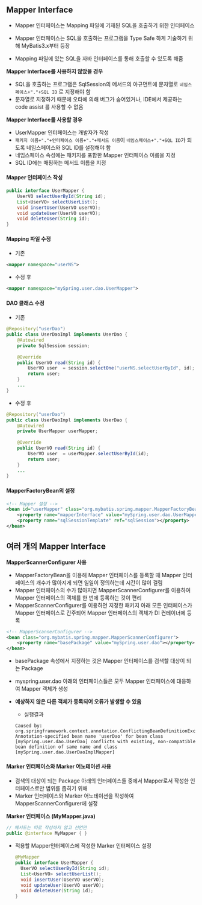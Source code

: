 ## Mapper Interface

- Mapper 인터페이스는 Mapping 파일에 기재된 SQL을 호출하기 위한 인터페이스

- Mapper 인터페이스는 SQL을 호출하는 프로그램을 Type Safe 하게 기술하기 위해 MyBatis3.x부터 등장
- Mapping 파일에 있는 SQL을 자바 인터페이스를 통해 호출할 수 있도록 해줌



**Mapper Interface를 사용하지 않았을 경우**

- SQL을 호출하는 프로그램은 SqlSession의 메서드의 아규먼트에 문자열로 `네임스페이스+"."+SQL ID` 로 지정해야 함
- 문자열로 지정하기 때문에 오타에 의해 버그가 숨어있거나, IDE에서 제공하는 code assist 를 사용할 수 없음



**Mapper Interface를 사용할 경우**

- UserMapper 인터페이스는 개발자가 작성
- `패키지 이름+"."+인터페이스 이름+"."+메서드 이름`이 `네임스페이스+"."+SQL ID`가 되도록 네임스페이스와 SQL ID를 설정해야 함
- 네임스페이스 속성에는 패키지를 포함한 Mapper 인터페이스 이름을 지정
- SQL ID에는 매핑하는 메서드 이름을 지정



#### Mapper 인터페이스 작성

```java
public interface UserMapper {
	UserVO selectUserById(String id);
	List<UserVO> selectUserList();
	void insertUser(UserVO userVO);
	void updateUser(UserVO userVO);
	void deleteUser(String id);
}
```



#### Mapping 파일 수정

- 기존

```xml
<mapper namespace="userNS">
```

- 수정 후

```xml
<mapper namespace="mySpring.user.dao.UserMapper">
```



#### DAO 클래스 수정

- 기존

```java
@Repository("userDao")
public class UserDaoImpl implements UserDao {
	@Autowired
    private SqlSession session;
	
	@Override
	public UserVO read(String id) {
		UserVO user  = session.selectOne("userNS.selectUserById", id);
		return user;
	}
    ...
}
```

- 수정 후

```java
@Repository("userDao")
public class UserDaoImpl implements UserDao {
	@Autowired
	private UserMapper userMapper;	
	
	@Override
	public UserVO read(String id) {
		UserVO user  = userMapper.selectUserById(id);
		return user;
	}
    ...
}
```



#### MapperFactoryBean의 설정

```xml
<!-- Mapper 설정 -->
<bean id="userMapper" class="org.mybatis.spring.mapper.MapperFactoryBean">
    <property name="mapperInterface" value="mySpring.user.dao.UserMapper"></property>
    <property name="sqlSessionTemplate" ref="sqlSession"></property>
</bean>
```





## 여러 개의 Mapper Interface

**MapperScannerConfigurer 사용**

- MapperFactoryBean을 이용해 Mapper 인터페이스를 등록할 때 Mapper 인터페이스의 개수가 많아지게 되면 일일이 정의하는데 시간이 많이 걸림
- Mapper 인터페이스의 수가 많아지면 MapperScannerConfigurer를 이용하여 Mapper 인터페이스의 객체를 한 번에 등록하는 것이 편리
- MapperScannerConfigurer를 이용하면 지정한 패키지 아래 모든 인터페이스가 Mapper 인터페이스로 간주되어 Mapper 인터페이스의 객체가 DI 컨테이너에 등록



```xml
<!-- MapperScannerConfigurer -->
<bean class="org.mybatis.spring.mapper.MapperScannerConfigurer">
    <property name="basePackage" value="mySpring.user.dao"></property>
</bean>	
```

- basePackage 속성에서 지정하는 것은 Mapper 인터페이스를 검색할 대상이 되는 Package

- myspring.user.dao 아래의 인터페이스들은 모두 Mapper 인터페이스에 대응하여 Mapper 객체가 생성

- **예상하지 않은 다른 객체가 등록되어 오류가 발생할 수 있음**

  - 실행결과

  ```
  Caused by: 
  org.springframework.context.annotation.ConflictingBeanDefinitionException: Annotation-specified bean name 'userDao' for bean class [mySpring.user.dao.UserDao] conflicts with existing, non-compatible bean definition of same name and class [mySpring.user.dao.UserDaoImplMapper]
  ```



#### Marker 인터페이스와 Marker 어노테이션 사용

- 검색의 대상이 되는 Package 아래의 인터페이스들 중에서 Mapper로서 작성한 인터페이스로만 범위를 좁히기 위해
- Marker 인터페이스와 Marker 어노테이션을 작성하여 MapperScannerConfigurer에 설정



**Marker 인터페이스 (MyMapper.java)**

```java
// 메서드는 따로 작성하지 않고 선언만
public @interface MyMapper { }
```

- 적용할 Mapper인터페이스에 작성한 Marker 인터페이스 설정

  ```java
  @MyMapper
  public interface UserMapper {
  	UserVO selectUserById(String id);
  	List<UserVO> selectUserList();
  	void insertUser(UserVO userVO);
  	void updateUser(UserVO userVO);
  	void deleteUser(String id);
  }
  ```





